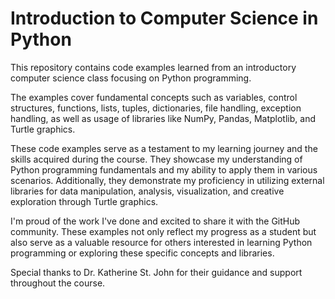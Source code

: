 # Introduction to Computer Science in Python

This repository contains code examples learned from an introductory computer science class focusing on Python programming.

The examples cover fundamental concepts such as variables, control structures, functions, lists, tuples, dictionaries, file handling, exception handling, as well as usage of libraries like NumPy, Pandas, Matplotlib, and Turtle graphics.

These code examples serve as a testament to my learning journey and the skills acquired during the course. They showcase my understanding of Python programming fundamentals and my ability to apply them in various scenarios. Additionally, they demonstrate my proficiency in utilizing external libraries for data manipulation, analysis, visualization, and creative exploration through Turtle graphics.

I'm proud of the work I've done and excited to share it with the GitHub community. These examples not only reflect my progress as a student but also serve as a valuable resource for others interested in learning Python programming or exploring these specific concepts and libraries.

Special thanks to Dr. Katherine St. John for their guidance and support throughout the course.




